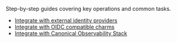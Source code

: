 Step-by-step guides covering key operations and common tasks.

- [Integrate with external identity providers](/t/11910)
- [Integrate with OIDC compatible charms](/t/11909)
- [Integrate with Canonical Observability Stack](/t/11908)
